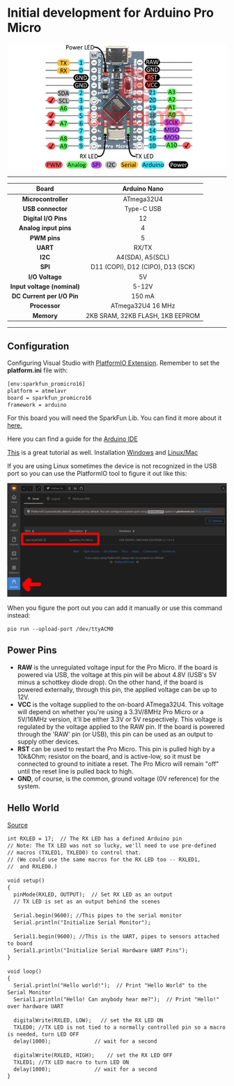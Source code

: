 # Initial development for Arduino Pro Micro

 <div><img src= assets/arduino-pro-micro.jpg align="left " /></div>

---

|          **Board**          |           Arduino Nano            |
| :-------------------------: | :-------------------------------: |
|     **Microcontroller**     |            ATmega32U4             |
|      **USB connector**      |            Type-C USB             |
|    **Digital I/O Pins**     |                12                 |
|    **Analog input pins**    |                 4                 |
|        **PWM pins**         |                 5                 |
|          **UART**           |               RX/TX               |
|           **I2C**           |         A4(SDA), A5(SCL)          |
|           **SPI**           | D11 (COPI), D12 (CIPO), D13 (SCK) |
|       **I/O Voltage**       |                5V                 |
| **Input voltage (nominal)** |               5-12V               |
| **DC Current per I/O Pin**  |              150 mA               |
|        **Processor**        |         ATmega32U4 16 MHz         |
|         **Memory**          | 2KB SRAM, 32KB FLASH, 1KB EEPROM  |

---
## Configuration

Configuring Visual Studio with [PlatformIO Extension](https://platformio.org/install/ide?install=vscode). Remember to set the **platform.ini** file with:

```
[env:sparkfun_promicro16]
platform = atmelavr
board = sparkfun_promicro16
framework = arduino
```
For this board you will need the SparkFun Lib. You can find it more about it [here.](https://docs.platformio.org/en/latest/boards/atmelavr/sparkfun_promicro16.html)

Here you can find a guide for the [Arduino IDE](https://github.com/sparkfun/Arduino_Boards) 

[This](https://learn.sparkfun.com/tutorials/pro-micro--fio-v3-hookup-guide/all) is a great tutorial as well. Installation [Windows](https://learn.sparkfun.com/tutorials/pro-micro--fio-v3-hookup-guide/installing-windows) and [Linux/Mac](https://learn.sparkfun.com/tutorials/pro-micro--fio-v3-hookup-guide/installing-mac--linux)

If you are using Linux sometimes the device is not recognized in the USB port so you can use the PlatformIO tool to figure it out like this:

 <div><img src= assets/platformio.png align="left " /></div>

When you figure the port out you can add it manually or use this command instead:
```
pio run --upload-port /dev/ttyACM0
```

## Power Pins

- **RAW** is the unregulated voltage input for the Pro Micro. If the board is powered via USB, the voltage at this pin will be about 4.8V (USB's 5V minus a schottkey diode drop). On the other hand, if the board is powered externally, through this pin, the applied voltage can be up to 12V.
- **VCC** is the voltage supplied to the on-board ATmega32U4. This voltage will depend on whether you're using a 3.3V/8MHz Pro Micro or a 5V/16MHz version, it'll be either 3.3V or 5V respectively. This voltage is regulated by the voltage applied to the RAW pin. If the board is powered through the 'RAW' pin (or USB), this pin can be used as an output to supply other devices.
- **RST** can be used to restart the Pro Micro. This pin is pulled high by a 10k&Ohm; resistor on the board, and is active-low, so it must be connected to ground to initiate a reset. The Pro Micro will remain "off" until the reset line is pulled back to high.
- **GND**, of course, is the common, ground voltage (0V reference) for the system.

## Hello World
[Source](https://learn.sparkfun.com/tutorials/pro-micro--fio-v3-hookup-guide/example-1-blinkies)
```
int RXLED = 17;  // The RX LED has a defined Arduino pin
// Note: The TX LED was not so lucky, we'll need to use pre-defined
// macros (TXLED1, TXLED0) to control that.
// (We could use the same macros for the RX LED too -- RXLED1,
//  and RXLED0.)

void setup()
{
  pinMode(RXLED, OUTPUT);  // Set RX LED as an output
  // TX LED is set as an output behind the scenes

  Serial.begin(9600); //This pipes to the serial monitor
  Serial.println("Initialize Serial Monitor");

  Serial1.begin(9600); //This is the UART, pipes to sensors attached to board
  Serial1.println("Initialize Serial Hardware UART Pins");
}

void loop()
{
  Serial.println("Hello world!");  // Print "Hello World" to the Serial Monitor
  Serial1.println("Hello! Can anybody hear me?");  // Print "Hello!" over hardware UART

  digitalWrite(RXLED, LOW);   // set the RX LED ON
  TXLED0; //TX LED is not tied to a normally controlled pin so a macro is needed, turn LED OFF
  delay(1000);              // wait for a second

  digitalWrite(RXLED, HIGH);    // set the RX LED OFF
  TXLED1; //TX LED macro to turn LED ON
  delay(1000);              // wait for a second
}

```
